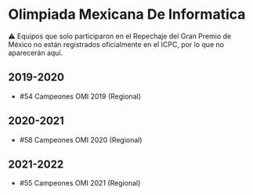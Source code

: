 # Olimpiada Mexicana De Informatica

:warning: Equipos que solo participaron en el Repechaje del Gran Premio de México no están registrados oficialmente en el ICPC, por lo que no aparecerán aquí.

## 2019-2020

- #54 Campeones OMI 2019 (Regional)

## 2020-2021

- #58 Campeones OMI 2020 (Regional)

## 2021-2022

- #55 Campeones OMI 2021 (Regional)


